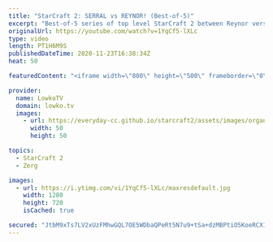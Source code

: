 ```yaml
---
title: "StarCraft 2: SERRAL vs REYNOR! (Best-of-5)"
excerpt: "Best-of-5 series of top level StarCraft 2 between Reynor versus Serral.  Serral cheesing: https://youtu.be/6F0UJmOXW3U  Become a YouTube member: https://lowko.tv/join Support my work on Patreon: http://www.patreon.com/lowkotv  My second channel: http://lowko.tv/morelowko Lowko Merch: http://lowko.tv/merch"
originalUrl: https://youtube.com/watch?v=1YqCf5-lXLc
type: video
length: PT1H6M9S
publishedDateTime: 2020-11-23T16:38:34Z
heat: 50

featuredContent: "<iframe width=\"800\" height=\"500\" frameborder=\"0\" src=\"https://www.youtube.com/embed/1YqCf5-lXLc\" allow=\"accelerometer; autoplay; encrypted-media; gyroscope; picture-in-picture\" allowfullscreen></iframe>"

provider:
  name: LowkoTV
  domain: lowko.tv
  images:
    - url: https://everyday-cc.github.io/starcraft2/assets/images/organizations/lowko.tv-50x50.jpg
      width: 50
      height: 50

topics:
  - StarCraft 2
  - Zerg

images:
  - url: https://i.ytimg.com/vi/1YqCf5-lXLc/maxresdefault.jpg
    width: 1280
    height: 720
    isCached: true

secured: "JtbM9xTs7LV2xUzFMhwGQL7OE5WDbaQPeRt5N7u9+tSa+dzMBPtiO5KoeRCX1mivMf+QtVtSanLT8uNh+OZ8CY9IqnolEUsW0y8n8H+V40NXxHMcHvKwayTGrJML8YcnE9shQOFYV7DZoZU6sKfGor7EDml+sWG8pWgsFxzw1l5TEQXNOGasedFcxzlFJ7TcglrcpbFkA3ANKHSeu3q/fAHWxkDpNmjPZm77b5cnCUktY5qBQGqzBfOPXRMMF1SkGCgoFugUlzrD8DWTasDqnNsdlyasAJXJR7PPKD+TEeSvrZuRmpwULNg06k8Uf+SZ5EGS6HQU+xZThoxTDMXDn/6QUUU4NBMK7HcONoCJF/qWbvY+s2FTWJt1G4bmPg1VDKk0ayTQqRvoWuK40p9sfCiGIWPvoGrkoPo5X1vBh/WbR2jKum2l1pPNkl4wQQTs;ryGZMquHvpe0ROEF+vkx9w=="
---
```


